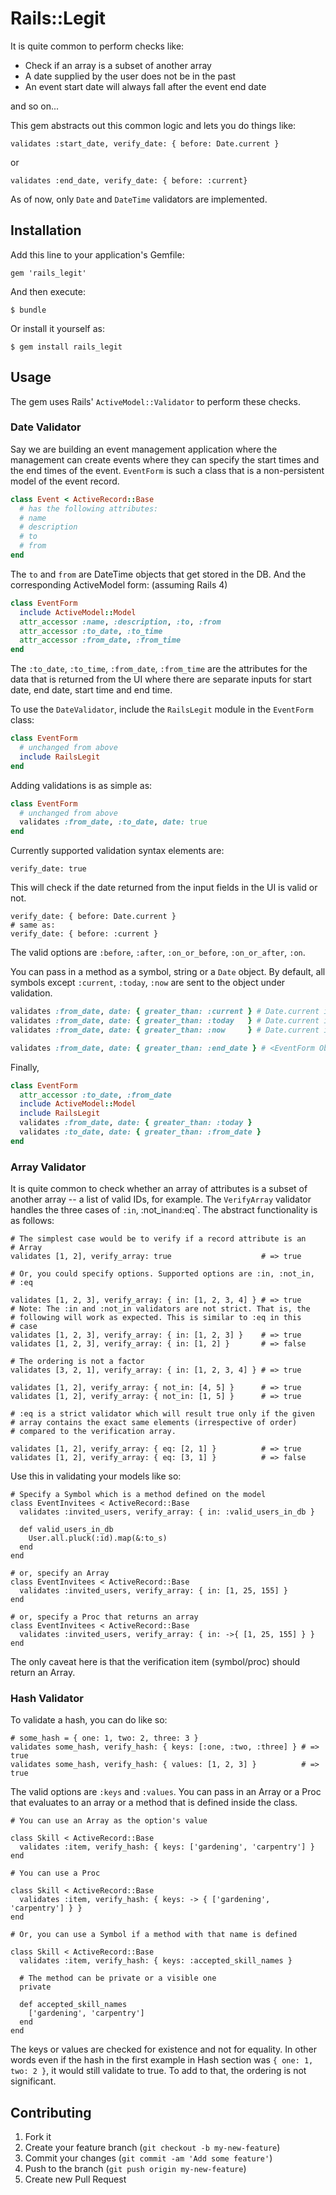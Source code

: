 # Rails::Legit

It is quite common to perform checks like:

* Check if an array is a subset of another array
* A date supplied by the user does not be in the past
* An event start date will always fall after the event end date

and so on...

This gem abstracts out this common logic and lets you do things like:

    validates :start_date, verify_date: { before: Date.current }

or

    validates :end_date, verify_date: { before: :current}

As of now, only `Date` and `DateTime` validators are implemented.

## Installation

Add this line to your application's Gemfile:

    gem 'rails_legit'

And then execute:

    $ bundle

Or install it yourself as:

    $ gem install rails_legit

## Usage

The gem uses Rails' `ActiveModel::Validator` to perform these checks.


### Date Validator

Say we are building an event management application where the management
can create events where they can specify the start times and the end times
of the event. `EventForm` is such a class that is a non-persistent model of
the event record.

```ruby
class Event < ActiveRecord::Base
  # has the following attributes:
  # name
  # description
  # to
  # from
end
```

The `to` and `from` are DateTime objects that get stored in the DB. And the
corresponding ActiveModel form: (assuming Rails 4)

```ruby
class EventForm 
  include ActiveModel::Model
  attr_accessor :name, :description, :to, :from
  attr_accessor :to_date, :to_time
  attr_accessor :from_date, :from_time
end
```

The `:to_date`, `:to_time`, `:from_date`, `:from_time` are the attributes
for the data that is returned from the UI where there are separate inputs
for start date, end date, start time and end time.

To use the `DateValidator`, include the `RailsLegit` module in the
`EventForm` class:

```ruby
class EventForm
  # unchanged from above
  include RailsLegit
end
```

Adding validations is as simple as:

```ruby
class EventForm
  # unchanged from above
  validates :from_date, :to_date, date: true
end
```

Currently supported validation syntax elements are:

    verify_date: true

This will check if the date returned from the input fields in the UI is
valid or not.

    verify_date: { before: Date.current }
    # same as:
    verify_date: { before: :current }

The valid options are `:before`, `:after`, `:on_or_before`, `:on_or_after`, `:on`.

You can pass in a method as a symbol, string or a `Date` object. By default, all symbols except
`:current`, `:today`, `:now` are sent to the object under validation.

```ruby
validates :from_date, date: { greater_than: :current } # Date.current is used
validates :from_date, date: { greater_than: :today   } # Date.current is used 
validates :from_date, date: { greater_than: :now     } # Date.current is used

validates :from_date, date: { greater_than: :end_date } # <EventForm Object>.end_date is used
```

Finally,

```ruby
class EventForm
  attr_accessor :to_date, :from_date
  include ActiveModel::Model
  include RailsLegit
  validates :from_date, date: { greater_than: :today }
  validates :to_date, date: { greater_than: :from_date }
end
```

### Array Validator

It is quite common to check whether an array of attributes is a subset
of another array -- a list of valid IDs, for example. The `VerifyArray`
validator handles the three cases of `:in`, :not_in` and `:eq`. The
abstract functionality is as follows:

    # The simplest case would be to verify if a record attribute is an
    # Array
    validates [1, 2], verify_array: true                    # => true

    # Or, you could specify options. Supported options are :in, :not_in,
    # :eq

    validates [1, 2, 3], verify_array: { in: [1, 2, 3, 4] } # => true
    # Note: The :in and :not_in validators are not strict. That is, the
    # following will work as expected. This is similar to :eq in this
    # case
    validates [1, 2, 3], verify_array: { in: [1, 2, 3] }    # => true
    validates [1, 2, 3], verify_array: { in: [1, 2] }       # => false

    # The ordering is not a factor
    validates [3, 2, 1], verify_array: { in: [1, 2, 3, 4] } # => true

    validates [1, 2], verify_array: { not_in: [4, 5] }      # => true
    validates [1, 2], verify_array: { not_in: [1, 5] }      # => true

    # :eq is a strict validator which will result true only if the given
    # array contains the exact same elements (irrespective of order)
    # compared to the verification array.

    validates [1, 2], verify_array: { eq: [2, 1] }          # => true
    validates [1, 2], verify_array: { eq: [3, 1] }          # => false

Use this in validating your models like so:

    # Specify a Symbol which is a method defined on the model
    class EventInvitees < ActiveRecord::Base
      validates :invited_users, verify_array: { in: :valid_users_in_db }

      def valid_users_in_db
        User.all.pluck(:id).map(&:to_s)
      end
    end

    # or, specify an Array
    class EventInvitees < ActiveRecord::Base
      validates :invited_users, verify_array: { in: [1, 25, 155] }
    end

    # or, specify a Proc that returns an array
    class EventInvitees < ActiveRecord::Base
      validates :invited_users, verify_array: { in: ->{ [1, 25, 155] } }
    end


The only caveat here is that the verification item (symbol/proc) should
return an Array.

### Hash Validator

To validate a hash, you can do like so:

    # some_hash = { one: 1, two: 2, three: 3 }
    validates some_hash, verify_hash: { keys: [:one, :two, :three] } # => true
    validates some_hash, verify_hash: { values: [1, 2, 3] }          # => true

The valid options are `:keys` and `:values`. You can pass in an Array or
a Proc that evaluates to an array or a method that is defined inside the
class.

    # You can use an Array as the option's value

    class Skill < ActiveRecord::Base
      validates :item, verify_hash: { keys: ['gardening', 'carpentry'] }
    end

    # You can use a Proc

    class Skill < ActiveRecord::Base
      validates :item, verify_hash: { keys: -> { ['gardening', 'carpentry'] } }
    end

    # Or, you can use a Symbol if a method with that name is defined

    class Skill < ActiveRecord::Base
      validates :item, verify_hash: { keys: :accepted_skill_names }

      # The method can be private or a visible one
      private

      def accepted_skill_names
        ['gardening', 'carpentry']
      end
    end

The keys or values are checked for existence and not for equality. In
other words even if the hash in the first example in Hash section was `{
one: 1, two: 2 }`, it would still validate to true. To add to that, the
ordering is not significant.

## Contributing

1. Fork it
2. Create your feature branch (`git checkout -b my-new-feature`)
3. Commit your changes (`git commit -am 'Add some feature'`)
4. Push to the branch (`git push origin my-new-feature`)
5. Create new Pull Request
